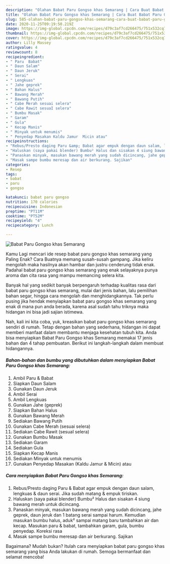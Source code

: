 ```yaml
---
description: "Olahan Babat Paru Gongso khas Semarang | Cara Buat Babat Paru Gongso khas Semarang Yang Mudah Dan Praktis"
title: "Olahan Babat Paru Gongso khas Semarang | Cara Buat Babat Paru Gongso khas Semarang Yang Mudah Dan Praktis"
slug: 585-olahan-babat-paru-gongso-khas-semarang-cara-buat-babat-paru-gongso-khas-semarang-yang-mudah-dan-praktis
date: 2020-11-25T09:19:50.219Z
image: https://img-global.cpcdn.com/recipes/d79c3af7cd266475/751x532cq70/babat-paru-gongso-khas-semarang-foto-resep-utama.jpg
thumbnail: https://img-global.cpcdn.com/recipes/d79c3af7cd266475/751x532cq70/babat-paru-gongso-khas-semarang-foto-resep-utama.jpg
cover: https://img-global.cpcdn.com/recipes/d79c3af7cd266475/751x532cq70/babat-paru-gongso-khas-semarang-foto-resep-utama.jpg
author: Lilly Massey
ratingvalue: 4
reviewcount: 8
recipeingredient:
- " Paru  Babat"
- " Daun Salam"
- " Daun Jeruk"
- " Serai"
- " Lengkuas"
- " Jahe geprek"
- " Bahan Halus"
- " Bawang Merah"
- " Bawang Putih"
- " Cabe Merah sesuai selera"
- " Cabe Rawit sesuaI selera"
- " Bumbu Masak"
- " Garam"
- " Gula"
- " Kecap Manis"
- " Minyak untuk menumis"
- " Penyedap Masakan Kaldu Jamur  Micin atau"
recipeinstructions:
- "Rebus/Presto daging Paru &amp; Babat agar empuk dengan daun salam, lengkuas &amp; daun serai. Jika sudah matang &amp; empuk tiriskan."
- "Haluskan (saya pakai blender) Bumbu² Halus dan sisakan 4 siung bawang merah untuk dicincang."
- "Panaskan minyak, masukan bawang merah yang sudah dicincang, jahe geprek, daun jeruk dan 1 batang serai sampai harum. Kemudian masukan bumbu halus, aduk² sampai matang baru tambahkan air dan kecap. Masukan paru &amp; babat, tambahkan garam, gula, bumbu penyedap. Koreksi rasa"
- "Masak sampe bumbu meresap dan air berkurang. Sajikan"
categories:
- Resep
tags:
- babat
- paru
- gongso

katakunci: babat paru gongso 
nutrition: 170 calories
recipecuisine: Indonesian
preptime: "PT11M"
cooktime: "PT52M"
recipeyield: "4"
recipecategory: Lunch

---
```



![Babat Paru Gongso khas Semarang](https://img-global.cpcdn.com/recipes/d79c3af7cd266475/751x532cq70/babat-paru-gongso-khas-semarang-foto-resep-utama.jpg)

Kamu Lagi mencari ide resep babat paru gongso khas semarang yang Paling Enak? Cara Buatnya memang susah-susah gampang. Jika keliru mengolah maka hasilnya akan hambar dan justru cenderung tidak enak. Padahal babat paru gongso khas semarang yang enak selayaknya punya aroma dan cita rasa yang mampu memancing selera kita.

Banyak hal yang sedikit banyak berpengaruh terhadap kualitas rasa dari babat paru gongso khas semarang, mulai dari jenis bahan, lalu pemilihan bahan segar, hingga cara mengolah dan menghidangkannya. Tak perlu pusing jika hendak menyiapkan babat paru gongso khas semarang yang enak di mana pun anda berada, karena asal sudah tahu triknya maka hidangan ini bisa jadi sajian istimewa.




Nah, kali ini kita coba, yuk, kreasikan babat paru gongso khas semarang sendiri di rumah. Tetap dengan bahan yang sederhana, hidangan ini dapat memberi manfaat dalam membantu menjaga kesehatan tubuh kita. Anda bisa menyiapkan Babat Paru Gongso khas Semarang memakai 17 jenis bahan dan 4 tahap pembuatan. Berikut ini langkah-langkah dalam membuat hidangannya.

<!--inarticleads1-->

##### Bahan-bahan dan bumbu yang dibutuhkan dalam menyiapkan Babat Paru Gongso khas Semarang:

1. Ambil  Paru &amp; Babat
1. Siapkan  Daun Salam
1. Gunakan  Daun Jeruk
1. Ambil  Serai
1. Ambil  Lengkuas
1. Gunakan  Jahe (geprek)
1. Siapkan  Bahan Halus
1. Gunakan  Bawang Merah
1. Sediakan  Bawang Putih
1. Gunakan  Cabe Merah (sesuai selera)
1. Sediakan  Cabe Rawit (sesuaI selera)
1. Gunakan  Bumbu Masak
1. Sediakan  Garam
1. Sediakan  Gula
1. Siapkan  Kecap Manis
1. Sediakan  Minyak untuk menumis
1. Gunakan  Penyedap Masakan (Kaldu Jamur &amp; Micin) atau




<!--inarticleads2-->

##### Cara menyiapkan Babat Paru Gongso khas Semarang:

1. Rebus/Presto daging Paru &amp; Babat agar empuk dengan daun salam, lengkuas &amp; daun serai. Jika sudah matang &amp; empuk tiriskan.
1. Haluskan (saya pakai blender) Bumbu² Halus dan sisakan 4 siung bawang merah untuk dicincang.
1. Panaskan minyak, masukan bawang merah yang sudah dicincang, jahe geprek, daun jeruk dan 1 batang serai sampai harum. Kemudian masukan bumbu halus, aduk² sampai matang baru tambahkan air dan kecap. Masukan paru &amp; babat, tambahkan garam, gula, bumbu penyedap. Koreksi rasa
1. Masak sampe bumbu meresap dan air berkurang. Sajikan




Bagaimana? Mudah bukan? Itulah cara menyiapkan babat paru gongso khas semarang yang bisa Anda lakukan di rumah. Semoga bermanfaat dan selamat mencoba!
